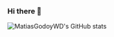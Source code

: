 ### Hi there 👋

<!--
**MatiasGodoyWD/MatiasGodoyWD** is a ✨ _special_ ✨ repository because its `README.md` (this file) appears on your GitHub profile.

Here are some ideas to get you started:

- 🔭 I’m currently working on ...
- 🌱 I’m currently learning ...
- 👯 I’m looking to collaborate on ...
- 🤔 I’m looking for help with ...
- 💬 Ask me about ...
- 📫 How to reach me: ...
- 😄 Pronouns: ...
- ⚡ Fun fact: ...
-->

![MatiasGodoyWD's GitHub stats](https://github-readme-stats.vercel.app/api?username=MatiasGodoyWD&show_icons=true&theme=radical)
